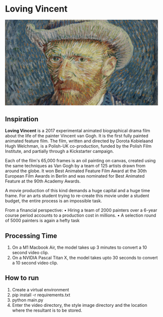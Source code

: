 # Loving Vincent
![This is an image](images/f9a7a187-484e-4821-b84a-79c836109029.jpeg)
## Inspiration

**Loving Vincent** is a 2017 experimental animated biographical drama film about the life of the painter Vincent van Gogh. It is the first fully painted animated feature film. The film, written and directed by Dorota Kobielaand Hugh Welchman, is a Polish-UK co-production, funded by the Polish Film Institute, and partially through a Kickstarter campaign.

Each of the film's 65,000 frames is an oil painting on canvas, created using the same techniques as Van Gogh by a team of 125 artists drawn from around the globe. It won Best Animated Feature Film Award at the 30th European Film Awards in Berlin and was nominated for Best Animated Feature at the 90th Academy Awards.

A movie production of this kind demands a huge capital and a huge time frame. For an arts student trying to re-create this movie under a student budget, the entire process is an impossible task.

From a financial perspective: 
• Hiring a team of 2000 painters over a 6-year course period accounts to a production cost in millions. 
• A selection round of 5000 painters is again a hefty task

## Processing Time

1. On a M1 Macbook Air, the model takes up 3 minutes to convert a 10 second video clip.
2. On a NVIDIA Pascal Titan X, the model takes upto 30 seconds to convert a 10 second video clip.

## How to run

1. Create a virtual environment
2. pip install -r requirements.txt
3. python main.py
4. Enter the video directory, the style image directory and the location where the resultant is to be  stored.



